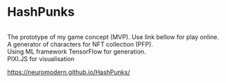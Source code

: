 # HashPunks

<p align="center">
<img src="">
</p>
The prototype of my game concept (MVP). Use link bellow for play online. <br>
A generator of characters for NFT collection (PFP).<br>
Using ML framework TensorFlow for generation.<br>
PIXI.JS for visualisation<br>


https://neuromodern.github.io/HashPunks/<br>
<br>

